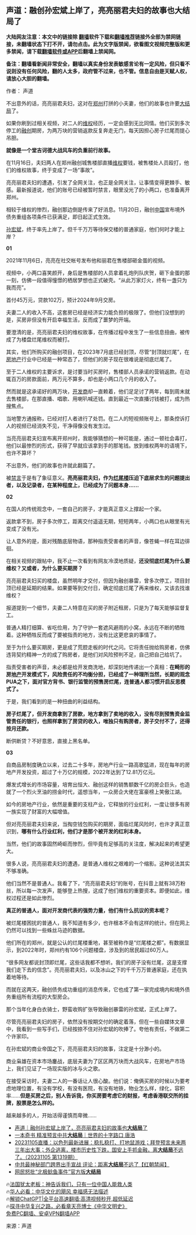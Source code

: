  <!-- 面包屑导航 --> <h2>声道：融创孙宏斌上岸了，亮亮丽君夫妇的故事也大结局了</h2> <p class="notice"><b>大陆网友注意：本文中的链接除 <a href="https://github.com/bannedbook/fanqiang" >翻墙</a>软件下载和<a href="https://github.com/killgcd/justmysocks/blob/master/README.md">翻墙推荐</a>链接外全部为禁网链接，未翻墙状态下打不开，请勿点击。此为文字版禁闻，欲看图文视频完整版和更多禁闻，请下载<a href="https://github.com/bannedbook/fanqiang">翻墙软件或APP</a>后翻墙上禁闻网。</p><p>备注：翻墙看新闻非常安全，翻墙以真实身份发表敏感言论有一定风险，但只看不说则没有任何风险，翻的人太多，政府管不过来，也不管。信息自由是天赋人权，请放心大胆的翻墙。</b></p>  <div class="entry"> <p>作者： 声道</p> <p>不出意外的话，亮亮丽君夫妇，这对在<a href="https://www.bannedbook.org/bnews/tag/%e9%83%91%e5%b7%9e/" class="st_tag internal_tag" rel="tag" title="标签 郑州 下的日志">郑州</a>打拼的小夫妻，他们的故事也许要<a href="https://www.bannedbook.org/bnews/tag/%E5%A4%A7%E7%BB%93%E5%B1%80/" class="st_tag internal_tag" rel="tag" title="标签 大结局 下的日志">大结局</a>了。</p> <p>如果你刷到过相关视频，对二人的<a href="https://www.bannedbook.org/bnews/tag/%E7%BB%B4%E6%9D%83/" class="st_tag internal_tag" rel="tag" title="标签 维权 下的日志">维权</a>经历，一定会感到无比同情。他们买到多次停工的<a href="https://www.bannedbook.org/bnews/tag/%E8%9E%8D%E5%88%9B/" class="st_tag internal_tag" rel="tag" title="标签 融创 下的日志">融创</a>期房，为两万块的营销返款反复奔走无门，每天因担心房子烂尾而提心吊胆。</p> <p><strong>就像是一个堂吉诃德大战风车的负重前行故事。</strong></p> <p>在11月16日，夫妇两人在郑州融创城售楼部直播<span class='wp_keywordlink_affiliate'><a href="https://www.bannedbook.org/bnews/weiquan/" title="维权" target="_blank">维权</a></span>要钱，被售楼处人员殴打，他们的维权故事，终于变成了一场“事故”。</p> <p>亮亮丽君夫妇的遭遇，引发了全网关注，也正是全网关注，让事情变得更棘手、敏感。最新报道说，他们的账号已经被暂时禁言，眼里没光了的小两口，也准备离开郑州。</p> <p>相较于维权的惨烈，融创那边倒是传来了好消息。11月20日，融创<span class='wp_keywordlink_affiliate'><a href="https://www.bannedbook.org/" title="中国" target="_blank">中国</a></span>宣布境外债务重组各项条件已获满足，即日起正式生效。</p> <p><a href="https://www.bannedbook.org/bnews/tag/%E5%AD%99%E5%AE%8F%E6%96%8C/" class="st_tag internal_tag" rel="tag" title="标签 孙宏斌 下的日志">孙宏斌</a>，终于率先上岸了。但千千万万等待保交楼的普通家庭，他们何时才能上岸？</p> <p><strong>01</strong></p> <p>2021年11月6日，亮亮在社交帐号发布他和丽君在售楼部砸金蛋的视频。</p> <p>视频中，小两口喜笑颜开，身后是售楼部的人员拿着礼炮列队庆贺，砸下金蛋的那一刻，仿佛一段值得憧憬的栖居梦想也正式破壳。“从此万家灯火，终有一盏只为我而亮”。</p> <p>首付45万元，贷款102万，预计2024年9月交房。</p> <p>夫妻二人的收入不高，这套房已经是经济实力能负担的极限了。但他们没想到的是，买房非但没有开启幸福生活，反而成了噩梦的开端。</p> <p>要澄清的是，亮亮丽君夫妇的维权故事，在传播过程中发生了一些信息扭曲，被传成了为楼盘烂尾维权而被打。</p> <p>其实，他们所购买的融创项目，在2023年7月底已经封顶，尽管“封顶就烂尾”，在<a href="https://www.bannedbook.org/bnews/tag/%e6%88%bf%e5%9c%b0%e4%ba%a7/" class="st_tag internal_tag" rel="tag" title="标签 房地产 下的日志">房地产</a>行业中已经是一种常态了，但他们的房子现在很难说是彻底烂尾了。</p> <p>至于二人维权的主要诉求，是讨要当时买房时，售楼部人员承诺的营销返款。在动辄百万的房款面前，两万元不算多，却也是小两口几个月的收入了。</p> <p>然而就是这承诺好的两万块，<a href="https://www.bannedbook.org/bnews/tag/%e5%bc%80%e5%8f%91%e5%95%86/" class="st_tag internal_tag" rel="tag" title="标签 开发商 下的日志">开发商</a>却一直赖着，他们足足讨了两年，每到周末就去售楼部，在那直播、唱歌、用喇叭喊还钱。直到最近一次直播讨钱被打，成为热搜焦点。</p> <p>当地警方通报称，已经对打人者进行了处罚。在二人的短视频账号上，那条控诉打人的视频已经消失不见，干净得像没有发生过。</p> <p>当亮亮丽君夫妇宣布离开郑州时，我能够猜想的一种可能是，通过一顿社会毒打，他们以最惨烈的形式，获得了早就应该拿到手的那笔钱。放到维权两年的语境下，也许不算坏？</p> <p>不出意外，他们的故事也许就此翻篇了。</p> <p>被<span class='wp_keywordlink_affiliate'><a href="https://www.bannedbook.org/bnews/bblog/" title="禁言博客" target="_blank">禁言</a></span>于是有了象征意义。<strong>亮亮丽君夫妇，作为<a href="https://www.bannedbook.org/bnews/tag/%E7%83%82%E5%B0%BE%E6%A5%BC/" class="st_tag internal_tag" rel="tag" title="标签 烂尾楼 下的日志">烂尾楼</a>压迫下底层求生的问题提出者，以及记录者，在某种程度上，已经成为了问题本身……</strong></p> <p><strong>02</strong></p> <p>在国人的传统观念中，一套自己的房子，才能真正意义上撑起一个家。</p> <p>返款拿不到，房子多次停工，距离交付遥遥无期，短短两年，小两口也从眼里有光变成了没有光。</p> <p>让人意外的是，面对残酷底层物语，那种指责受害者的声音，像苍蝇一样在耳边徘徊。</p> <p>在相关视频的跟帖中，我不止一次看到有网友冷漠地质疑，<strong>还没彻底烂尾为什么要维权？又或者，为什么要买期房？</strong></p>  <p>亮亮丽君夫妇买的楼盘，虽然明年才交付，但因为融创暴雷，曾多次停工，项目封顶已经是延期的结果。如果要等到交付日，确定彻底烂尾了再来维权，又该去找谁维权？</p> <p>报道提到一个细节，夫妻二人特意在买的房子附近租房，只是为了每天能够监督复工。</p> <p>普通人精打细算、省吃俭用，为了守护一套遮风避雨的小窝，永远在不断的牺牲着。这种牺牲反而成了要被指责的地方，没有比这更悲哀的事情了。</p> <p>至于为什么要买期房，更是成了荒腔走板的时代之问。它将责任抛给购房者，仿佛违背契约精神一方的成了购房者，是他们对风险预判不足，自己把自己给坑了。</p> <p>指责受害者的声音，未必都是给开发商洗地，却深刻地传递出一个真相：<strong>在畸形的房<a href="https://www.bannedbook.org/bnews/tag/%e5%9c%b0%e4%ba%a7/" class="st_tag internal_tag" rel="tag" title="标签 地产 下的日志">地产</a>开发模式下，风险责任的不均衡分担，已经成了一种理所当然，长期的观念PUA之下，面对官方背书、银行监管的预售房烂尾，连普通人都习惯开启反思模式了。</strong></p> <p>于是，我们看到的是一种扭曲的利益结构。</p> <p><strong>房子烂尾了，但开发商拿到了房款，地方拿到了卖地的收入，没有尽到预售资金监管责任的银行，也照样拿到了房贷的收入，唯独只有购房者，房子交付不了，还得按月还款。</strong></p> <p>断供断贷？不好意思，直接上黑名单。</p> <p><strong>03</strong></p> <p>自商品房制度确立以来，过去二十多年，房地产行业一路高歌猛进，现在每年的房地产开发投资，超过了十万亿的规模，2022年达到了12.81万亿元。</p> <p>爆发式增长的市场容量，培育出恒大、融创这样的销售额数千亿的房企巨头，也造就了一个烈火烹油的捞金时代，遥想当年，一众房企大佬在富豪榜上笑傲江湖。</p> <p>如今的房地产行业，依然是重要的支柱产业，它释放的行业红利，一度让很多有房一族实现了财富的大幅增值。</p> <p>但对亮亮丽君夫妇来说，当掏空钱包购买的期房，面临烂尾风险时，也许才真正意识到，<strong>哪有什么行业红利，他们才是那个被开发的红利本身。</strong></p>  <p>当然，他们的故事固然崎岖而惨烈，但毕竟有足够高的关注度，解决起来的希望更大。</p> <p>很多人说，亮亮丽君夫妇的遭遇，是普通人维权之艰难的一个缩影。这种说法其实不够准确。</p> <p>他们当然不是普通人。我看了下，“亮亮丽君夫妇”的账号，在抖音上就有38万粉丝，所以每一次发声，能够登上热搜，这成了他们维权的重要资本。即便如此，维权过程还是如此惨烈。</p> <p><strong>真正的普通人，面对开发商代表的强势力量，他们有什么抗议的资本呢？</strong></p> <p>被烂尾楼困扰的普通人，我不知道有多少，也许根本不会有这样的统计。但在网上仍然可以找到一些蛛丝马迹的数据。</p> <p>他们所在的郑州，就是公认的烂尾楼重地，甚至被称作是“烂尾楼之都”。有数据显示，到2022年时，郑州约有106个问题楼盘，涉及到的居民超过60万人。</p> <p>“很多网友都说封顶即烂尾，这些话我都不想听。我们的房子没有烂尾，这是支撑我们走下去的信念”。亮亮丽君夫妇，以及冰山之下的千千万万普通家庭，还在执着地等待。</p> <p>而就在这两天，融创债务成功重组的消息传来，它也成了第一家完成境内和境外债务重组所有流程的大型房企。</p> <p>那个当年化身白衣骑士，野蛮收购扩张导致融创暴雷的孙宏斌，正式上岸了。</p> <p>尽管亮亮丽君夫妇的房子，依然没有按期交付的确定着落，但在一些自媒体文章中，我看到一些写手们，已经按捺不住对孙宏斌的吹捧了。夸他有责任，不做第二个许家印。</p> <p>在孙宏斌的商业帝国之下，亮亮丽君夫妇的故事，注定是十分渺小的。</p> <p>商业枭雄在资本市场鏖战，底层夫妻为了区区两万块而大战风车，在房地产市场上，我们见证了一场现实版的冰与火之歌。</p> <p>在接受采访时，夫妻二人的一番话让人很心酸。他们说：俺俩买房的时候以为要考虑地理位置，有没有学校，有没有医院，有没有地铁，物业怎么样，绿化，容积率……<strong>但是买房之后，别人告诉我，你买房要考虑它的财报，考虑香港联交所的挂牌，股票是怎么样的。</strong></p>  <p>越来越多的人，开始活得谨慎而卑微……</p> <!--<div id="taboola-mid-1"></div>--><ul class='op-related-articles' title='相关阅读'> <li><a href='https://www.bannedbook.org/bnews/baitai/20231125/1965827.html' target='_blank'>声道｜融创孙宏斌上岸了，亮亮丽君夫妇的故事也<b>大结局</b>了</a></li> <li><a href='https://www.bannedbook.org/bnews/sohnews/20231120/1963397.html' target='_blank'>一本奇书 精准预言中共<b>大结局</b>｜世界的十字路口 唐浩</a></li> <li><a href='https://www.bannedbook.org/bnews/sohnews/20231105/1957089.html' target='_blank'>20231105直播：以色列最新进展：稳扎稳打、打地鼠游戏；拜登预言未来两三年出大事；外企逃离，楼市历史性下跌，国安上手抓金融，离<b>大结局</b>不远了。（20231105 第1319期）</a></li> <li><a href='https://www.bannedbook.org/bnews/bannedvideo/20231105/1956969.html' target='_blank'>中共最神秘部门跨界出手宣战 评论：距离<b>大结局</b>不远了【红朝禁闻】</a></li> <li><a href='https://www.bannedbook.org/bnews/renquan/20231024/1951704.html' target='_blank'>网民怒批“北极鲶鱼事件”官方版<b>大结局</b></a></li> </ul> <p class="texttj"> 🔥<a href="https://www.bannedbook.org/bnews/ssgc/20230219/1850782.html" target="_blank">法国犹太老板：神告诉我们，只有一位中国人能救人类</a><br/> 🔥<a href="https://www.bannedbook.org/bnews/comments/20220220/1694796.html" target="_blank">华人必看：中华文化的飓风 幸福感无法描述</a><br/> 🔥<a href="https://github.com/bannedbook/fanqiang/wiki/V2ray%E6%9C%BA%E5%9C%BA" target="_blank">解锁ChatGPT|全平台高速翻墙:高清视频秒开,超低延迟</a><br/> 🔥<a href="https://www.bannedbook.org/bnews/comments/20220808/1768773.html" target="_blank">探寻中华复兴之路，必看章天亮博士《中华文明史》</a><br/> <a href="https://github.com/bannedbook/fanqiang/wiki/%E7%A6%81%E9%97%BB%E7%BD%91%E5%AE%89%E5%8D%93%E7%BF%BB%E5%A2%99%E6%96%B0%E9%97%BBAPP" target="_blank">免费PC翻墙、安卓VPN翻墙APP</a><br/> </p><p class="src-info">来源：声道 </p><a name='sharetosocial'></a> <div style="margin-bottom:5px;padding-bottom:5px;clear:both"> <div id="archive-pix-1" class="banner-ads"> <!-- AuctionX Display platform tag START --> <div id="27602x728x90x621x_ADSLOT1" clicktrack="%%CLICK_URL_ESC%%"></div>  <!-- AuctionX Display platform tag END --> </div> <div id="archive-pix-2" class="banner-ads"> <!-- AuctionX Display platform tag START --> <div id="27556x300x250x621x_ADSLOT1" clicktrack="%%CLICK_URL_ESC%%" style="margin:0 auto;text-align:center"></div>  <!-- AuctionX Display platform tag END --> </div> </div>  <div id="archive-pix-1" class="banner-ads"> <!-- AuctionX Display platform tag START --> <div id="27603x728x90x621x_ADSLOT1" clicktrack="%%CLICK_URL_ESC%%"></div>  <!-- AuctionX Display platform tag END --> </div> </div><!--END ENTRY--> 